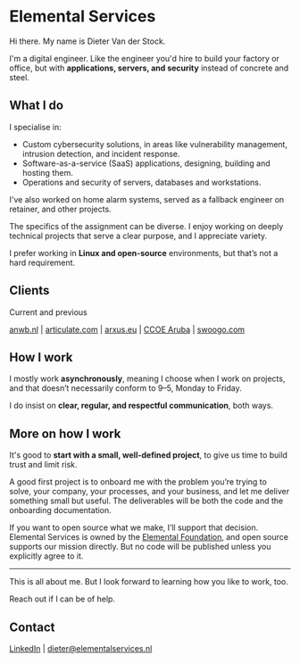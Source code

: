# Elemental Services

Hi there. My name is Dieter Van der Stock.  

I'm a digital engineer. Like the engineer you'd hire to build your factory or office, but with **applications, servers, and security** instead of concrete and steel.

## What I do

I specialise in:

- Custom cybersecurity solutions, in areas like vulnerability management, intrusion detection, and incident response.
- Software-as-a-service (SaaS) applications, designing, building and hosting them.
- Operations and security of servers, databases and workstations.

I've also worked on home alarm systems, served as a fallback engineer on retainer, and other projects.  

The specifics of the assignment can be diverse. I enjoy working on deeply technical projects that serve a clear purpose, and I appreciate variety.

I prefer working in **Linux and open-source** environments, but that’s not a hard requirement.

## Clients
Current and previous

[anwb.nl](https://anwb.nl) | [articulate.com](https://articulate.com) | [arxus.eu](https://arxus.eu) | [CCOE Aruba](https://cybersecurity.aw/) | [swoogo.com](https://swoogo.com)

## How I work

I mostly work **asynchronously**, meaning I choose when I work on projects, and that doesn’t necessarily conform to 9–5, Monday to Friday.  

I do insist on **clear, regular, and respectful communication**, both ways. 

## More on how I work 

It's good to **start with a small, well-defined project**, to give us time to build trust and limit risk.

A good first project is to onboard me with the problem you’re trying to solve, your company, your processes, and your business, and let me deliver something small but useful. The deliverables will be both the code and the onboarding documentation.  

If you want to open source what we make, I’ll support that decision. Elemental Services is owned by the [Elemental Foundation](https://elementalfoundation.org), and open source supports our mission directly. But no code will be published unless you explicitly agree to it. 

---

This is all about me. But I look forward to learning how you like to work, too.  

Reach out if I can be of help.  
## Contact

[LinkedIn](https://linkedin.com/in/vanderstockdieter) | dieter@elementalservices.nl


